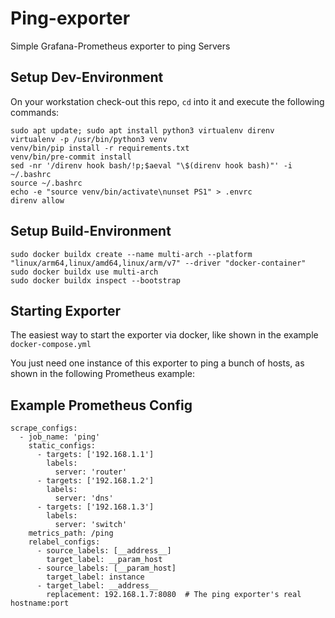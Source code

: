 # Ping-exporter
Simple Grafana-Prometheus exporter to ping Servers

## Setup Dev-Environment

On your workstation check-out this repo, `cd` into it and execute the following commands:

```
sudo apt update; sudo apt install python3 virtualenv direnv
virtualenv -p /usr/bin/python3 venv
venv/bin/pip install -r requirements.txt
venv/bin/pre-commit install
sed -nr '/direnv hook bash/!p;$aeval "\$(direnv hook bash)"' -i ~/.bashrc
source ~/.bashrc
echo -e "source venv/bin/activate\nunset PS1" > .envrc
direnv allow
```

## Setup Build-Environment

```
sudo docker buildx create --name multi-arch --platform "linux/arm64,linux/amd64,linux/arm/v7" --driver "docker-container"
sudo docker buildx use multi-arch
sudo docker buildx inspect --bootstrap
```

## Starting Exporter

The easiest way to start the exporter via docker, like shown in the example `docker-compose.yml`

You just need one instance of this exporter to ping a bunch of hosts, as shown in the following Prometheus example:


## Example Prometheus Config

```
scrape_configs:
  - job_name: 'ping'
    static_configs:
      - targets: ['192.168.1.1']
        labels:
          server: 'router'
      - targets: ['192.168.1.2']
        labels:
          server: 'dns'
      - targets: ['192.168.1.3']
        labels:
          server: 'switch'
    metrics_path: /ping
    relabel_configs:
      - source_labels: [__address__]
        target_label: __param_host
      - source_labels: [__param_host]
        target_label: instance
      - target_label: __address__
        replacement: 192.168.1.7:8080  # The ping exporter's real hostname:port
```
